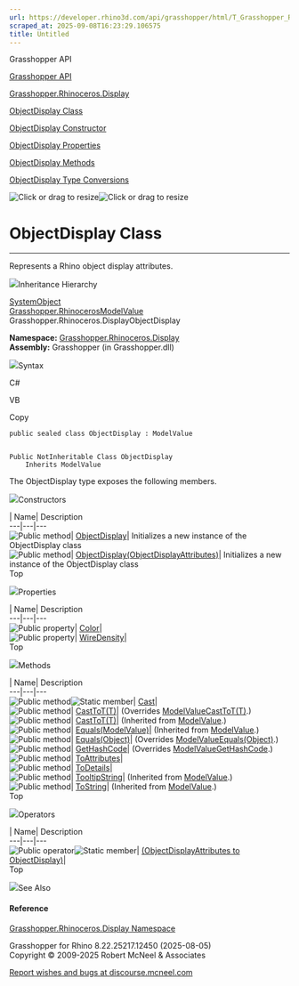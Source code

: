 ```yaml
---
url: https://developer.rhino3d.com/api/grasshopper/html/T_Grasshopper_Rhinoceros_Display_ObjectDisplay.htm
scraped_at: 2025-09-08T16:23:29.106575
title: Untitled
---
```


Grasshopper API

[Grasshopper API](../html/723c01da-9986-4db2-8f53-6f3a7494df75.htm
"Grasshopper API")

[Grasshopper.Rhinoceros.Display](../html/N_Grasshopper_Rhinoceros_Display.htm
"Grasshopper.Rhinoceros.Display")

[ObjectDisplay
Class](../html/T_Grasshopper_Rhinoceros_Display_ObjectDisplay.htm
"ObjectDisplay Class")

[ObjectDisplay Constructor
](../html/Overload_Grasshopper_Rhinoceros_Display_ObjectDisplay__ctor.htm
"ObjectDisplay Constructor ")

[ObjectDisplay
Properties](../html/Properties_T_Grasshopper_Rhinoceros_Display_ObjectDisplay.htm
"ObjectDisplay Properties")

[ObjectDisplay
Methods](../html/Methods_T_Grasshopper_Rhinoceros_Display_ObjectDisplay.htm
"ObjectDisplay Methods")

[ObjectDisplay Type
Conversions](../html/Operators_T_Grasshopper_Rhinoceros_Display_ObjectDisplay.htm
"ObjectDisplay Type Conversions")

![Click or drag to resize](../icons/TocOpen.gif)![Click or drag to
resize](../icons/TocClose.gif)

# ObjectDisplay Class  
  
---  
  
Represents a Rhino object display attributes.

![](../icons/SectionExpanded.png)Inheritance Hierarchy

[SystemObject](https://docs.microsoft.com/dotnet/api/system.object)  
[Grasshopper.RhinocerosModelValue](T_Grasshopper_Rhinoceros_ModelValue.htm)  
Grasshopper.Rhinoceros.DisplayObjectDisplay  

**Namespace:**
[Grasshopper.Rhinoceros.Display](N_Grasshopper_Rhinoceros_Display.htm)  
**Assembly:** Grasshopper (in Grasshopper.dll)

![](../icons/SectionExpanded.png)Syntax

C#

VB

Copy

    
    
    public sealed class ObjectDisplay : ModelValue
    
    
    Public NotInheritable Class ObjectDisplay
    	Inherits ModelValue

The ObjectDisplay type exposes the following members.

![](../icons/SectionExpanded.png)Constructors

| Name| Description  
---|---|---  
![Public method](../icons/pubmethod.gif)|
[ObjectDisplay](M_Grasshopper_Rhinoceros_Display_ObjectDisplay__ctor.htm)|
Initializes a new instance of the ObjectDisplay class  
![Public method](../icons/pubmethod.gif)|
[ObjectDisplay(ObjectDisplayAttributes)](M_Grasshopper_Rhinoceros_Display_ObjectDisplay__ctor_1.htm)|
Initializes a new instance of the ObjectDisplay class  
Top

![](../icons/SectionExpanded.png)Properties

| Name| Description  
---|---|---  
![Public property](../icons/pubproperty.gif)|
[Color](P_Grasshopper_Rhinoceros_Display_ObjectDisplay_Color.htm)|  
![Public property](../icons/pubproperty.gif)|
[WireDensity](P_Grasshopper_Rhinoceros_Display_ObjectDisplay_WireDensity.htm)|  
Top

![](../icons/SectionExpanded.png)Methods

| Name| Description  
---|---|---  
![Public method](../icons/pubmethod.gif)![Static member](../icons/static.gif)|
[Cast](M_Grasshopper_Rhinoceros_Display_ObjectDisplay_Cast.htm)|  
![Public method](../icons/pubmethod.gif)|
[CastToT(T)](M_Grasshopper_Rhinoceros_Display_ObjectDisplay_CastTo__1.htm)|
(Overrides
[ModelValueCastToT(T)](M_Grasshopper_Rhinoceros_ModelValue_CastTo__1.htm).)  
![Public method](../icons/pubmethod.gif)|
[CastToT(T)](M_Grasshopper_Rhinoceros_ModelValue_CastTo__1.htm)|  (Inherited
from [ModelValue](T_Grasshopper_Rhinoceros_ModelValue.htm).)  
![Public method](../icons/pubmethod.gif)|
[Equals(ModelValue)](M_Grasshopper_Rhinoceros_ModelValue_Equals.htm)|
(Inherited from [ModelValue](T_Grasshopper_Rhinoceros_ModelValue.htm).)  
![Public method](../icons/pubmethod.gif)|
[Equals(Object)](M_Grasshopper_Rhinoceros_Display_ObjectDisplay_Equals.htm)|
(Overrides
[ModelValueEquals(Object)](M_Grasshopper_Rhinoceros_ModelValue_Equals_1.htm).)  
![Public method](../icons/pubmethod.gif)|
[GetHashCode](M_Grasshopper_Rhinoceros_Display_ObjectDisplay_GetHashCode.htm)|
(Overrides
[ModelValueGetHashCode](M_Grasshopper_Rhinoceros_ModelValue_GetHashCode.htm).)  
![Public method](../icons/pubmethod.gif)|
[ToAttributes](M_Grasshopper_Rhinoceros_Display_ObjectDisplay_ToAttributes.htm)|  
![Public method](../icons/pubmethod.gif)|
[ToDetails](M_Grasshopper_Rhinoceros_Display_ObjectDisplay_ToDetails.htm)|  
![Public method](../icons/pubmethod.gif)|
[TooltipString](M_Grasshopper_Rhinoceros_ModelValue_TooltipString.htm)|
(Inherited from [ModelValue](T_Grasshopper_Rhinoceros_ModelValue.htm).)  
![Public method](../icons/pubmethod.gif)|
[ToString](M_Grasshopper_Rhinoceros_ModelValue_ToString.htm)|  (Inherited from
[ModelValue](T_Grasshopper_Rhinoceros_ModelValue.htm).)  
Top

![](../icons/SectionExpanded.png)Operators

| Name| Description  
---|---|---  
![Public operator](../icons/puboperator.gif)![Static
member](../icons/static.gif)| [(ObjectDisplayAttributes to
ObjectDisplay)](M_Grasshopper_Rhinoceros_Display_ObjectDisplay_op_Implicit.htm)|  
Top

![](../icons/SectionExpanded.png)See Also

#### Reference

[Grasshopper.Rhinoceros.Display
Namespace](N_Grasshopper_Rhinoceros_Display.htm)

Grasshopper for Rhino 8.22.25217.12450 (2025-08-05)  
Copyright © 2009-2025 Robert McNeel & Associates

[Report wishes and bugs at
discourse.mcneel.com](https://discourse.mcneel.com/c/grasshopper)

